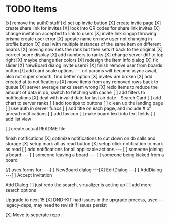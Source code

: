 # TODO Items

[x] remove the auth0 stuff
[x] set up invite button
[X] create invite page
[X] create share link for invites
[X] look into QR codes for share link invites
[X] change invitation accepted to link to users
[X] invite link singup throwing prisma create user error
[X] update name on new user not changing in profile button
[X] deal with multiple instances of the same item on different boards
[X] moving now sets the rank but then sets it back to the original
[X] correct score display
[X] add numbers to ranks
[X] change server diff to top right
[X] maybe change tier colors
[X] redesign the item info dialog
[X] fix slider
[X] NewBoard dialog invite users?
[X] finish remove user from boards button
[/] add card scale options
--- url params will become async await, also not super smooth, find better option
[X] invites are broken
[X] add created at to notifications
[X] move items from any removed rows back to queue
[X] server average ranks seem wrong
[X] redo items to reduce the amount of data in db, switch to fetching with cache
[ ] add filters to notifications
[X] deal with invalid date for last air date - Search Card
[ ] add chart to server ranks
[ ] add tooltips to buttons
[ ] clean up the landing page
[ ] use auth in server funcs
[ ] add title on each page, and include # of unread notifications
[ ] add favicon
[ ] make board text into text fields
[ ] add list view

[ ] create actual README file

finish notifications
[X] optimize notifications to cut down on db calls and storage
[X] setup mark all as read button
[X] setup click notification to mark as read
[ ] add notifications for all applicable actions
--- [ ] someone joining a board
--- [ ] someone leaving a board
--- [ ] someone being kicked from a board

[/] uses forms for:
---[ ] NewBoard dialog
---[X] EditDialog
---[ ] AddDialog
---[ ] Accept Invitation

Add Dialog
[ ] just redo the search, virtualizer is acting up
[ ] add more search options

Upgrade to next 15
[X] DND-KIT had issues in the upgrade process, used --legacy-deps, may need to revisit if issues persist

[X] Move to seperate repo
